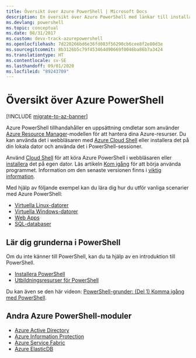 ```yaml
---
title: Översikt över Azure PowerShell | Microsoft Docs
description: En översikt över Azure PowerShell med länkar till installation och konfiguration.
ms.devlang: powershell
ms.topic: conceptual
ms.date: 08/31/2017
ms.custom: devx-track-azurepowershell
ms.openlocfilehash: 7d220266bd6e36fd083f56290cb6cee8f2e80d3e
ms.sourcegitcommit: 8b3126b5c79f453464d90669f0046ba86b7a3424
ms.translationtype: HT
ms.contentlocale: sv-SE
ms.lasthandoff: 09/01/2020
ms.locfileid: "89243709"
---
```

# <a name="overview-of-azure-powershell"></a>Översikt över Azure PowerShell

[!INCLUDE [migrate-to-az-banner](../../includes/migrate-to-az-banner.md)]

Azure PowerShell tillhandahåller en uppsättning cmdletar som använder [Azure Resource Manager](/azure/azure-resource-manager/resource-group-overview)-modellen för att hantera dina Azure-resurser. Du kan använda det i webbläsaren med [Azure Cloud Shell](/azure/cloud-shell/overview) eller installera det på din lokala dator och använda det i PowerShell-sessioner.

Använd [Cloud Shell](/azure/cloud-shell/overview) för att köra Azure PowerShell i webbläsaren eller [installera](install-azurerm-ps.md) det på egen dator. Läs artikeln [Kom igång](get-started-azureps.md) för att börja använda programmet. Information om den senaste versionen finns i [viktig information](release-notes-azureps.md).

Med hjälp av följande exempel kan du lära dig hur du utför vanliga scenarier med Azure PowerShell:

- [Virtuella Linux-datorer](/azure/virtual-machines/virtual-machines-linux-powershell-samples?toc=/powershell/azure/toc.json)
- [Virtuella Windows-datorer](/azure/virtual-machines/virtual-machines-windows-powershell-samples?toc=/powershell/azure/toc.json)
- [Web Apps](/azure/app-service-web/app-service-powershell-samples?toc=/powershell/azure/toc.json)
- [SQL-databaser](/azure/sql-database/sql-database-powershell-samples?toc=/powershell/azure/toc.json)

## <a name="learn-powershell-basics"></a>Lär dig grunderna i PowerShell

Om du inte känner till PowerShell, kan du ta hjälp av en introduktion till PowerShell.

- [Installera PowerShell](/powershell/scripting/install/installing-powershell)
- [Utbildningsresurser för PowerShell](/powershell/scripting/learn/more-powershell-learning)

Du kan även se den här videon: [PowerShell-grunder: (Del 1) Komma igång med PowerShell](https://channel9.msdn.com/Blogs/Taste-of-Premier/PowerShellBasicsPart1).

## <a name="other-azure-powershell-modules"></a>Andra Azure PowerShell-moduler

- [Azure Active Directory](/powershell/azure/active-directory/)
- [Azure Information Protection](/powershell/azure/aip/)
- [Azure Service Fabric](/powershell/azure/service-fabric/)
- [Azure ElasticDB](/powershell/azure/elasticdbjobs/)
